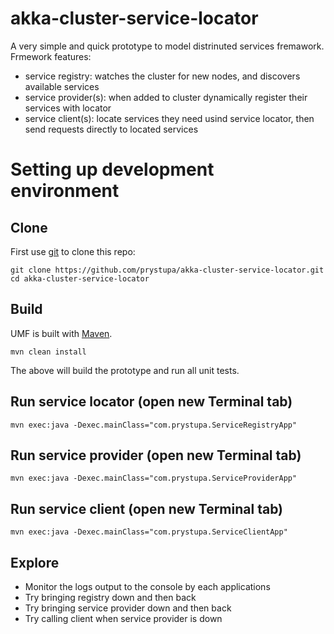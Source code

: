 akka-cluster-service-locator
============================

A very simple and quick prototype to model distrinuted services fremawork.
Frmework features:
  - service registry: watches the cluster for new nodes, and discovers available services
  - service provider(s): when added to cluster dynamically register their services with locator
  - service client(s): locate services they need usind service locator, then send requests directly to located services
  
  
# Setting up development environment

## Clone
First use [git](http://git-scm.com/) to clone this repo:

    git clone https://github.com/prystupa/akka-cluster-service-locator.git
    cd akka-cluster-service-locator

## Build
UMF is built with [Maven](http://maven.apache.org/).

    mvn clean install

The above will build the prototype and run all unit tests.

## Run service locator (open new Terminal tab)
    mvn exec:java -Dexec.mainClass="com.prystupa.ServiceRegistryApp"

## Run service provider (open new Terminal tab)
    mvn exec:java -Dexec.mainClass="com.prystupa.ServiceProviderApp"

## Run service client (open new Terminal tab)
    mvn exec:java -Dexec.mainClass="com.prystupa.ServiceClientApp"

## Explore
* Monitor the logs output to the console by each applications
* Try bringing registry down and then back
* Try bringing service provider down and then back
* Try calling client when service provider is down
